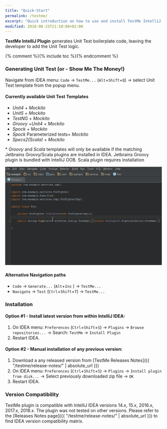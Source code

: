 ```yaml
---
title: "Quick-Start"
permalink: /testme/
excerpt: "Quick introduction on how to use and install TestMe IntelliJ IDEA Plugin"
modified: 2018-08-23T21:10:00+02:00
---
```


**TestMe IntelliJ Plugin** generates Unit Test boilerplate code, leaving the developer to add the Unit Test logic.

{% comment %}{% include toc %}{% endcomment %}

### Generating Unit Test (or - Show Me The Money!)

Navigate from IDEA menu: `Code` -> `TestMe...` (`Alt`+`Shift`+`Q`) -> select Unit Test template from the popup menu.

#### Currently available Unit Test Templates

- _Unit4_ + _Mockito_
- _Unit5_ + _Mockito_
- _TestNG_ + _Mockito_
- _Groovy_ +_Unit4_ + _Mockito_
- _Spock_ + _Mockito_
- _Spock_ Parameterized tests+ _Mockito_
- _Specs2(Scala)_ + _Mockito_

\* _Groovy_ and _Scala_ templates will only be available if the matching Jetbrains Groovy/Scala plugins are installed in IDEA. Jetbrains Groovy plugin is bundled with IntelliJ OOB. Scala plugin requires installation 

![Generate new unit test](/assets/images/screencast/simple-use-case.gif)

#### Alternative Navigation paths

- `Code` -> `Generate...` (`Alt`+`Ins` ) -> `TestMe...` 
- `Navigate` -> `Test` (`Ctrl`+`Shift`+`T`) -> `TestMe...` 

### Installation

#### Option #1 - Install latest version from within IntelliJ IDEA:

  1. On IDEA menu: `Preferences` (`Ctrl`+`Shift`+`S`) -> `Plugins` -> `Browse repositories...` -> Search: `TestMe` -> `Install Plugin`
  2. Restart IDEA.

#### Option #2 - Manual installation of any previous version:

  1. Download a any released version from [TestMe Releases Notes]({{ "/testme/release-notes/" | absolute_url }})
  1. On IDEA menu: `Preferences` (`Ctrl`+`Shift`+`S`) -> `Plugins` -> `Install plugin from disk...` -> Select previously downloaded zip file -> `OK`
  2. Restart IDEA.

### Version Compatibility

TestMe plugin is compatible with IntelliJ IDEA versions 14.x, 15.x, 2016.x, 2017.x, 2018.x. The plugin was not tested on other versions.
Please refer to the [Releases Notes page]({{ "/testme/release-notes/" | absolute_url }}) to find IDEA version compatibility matrix.

